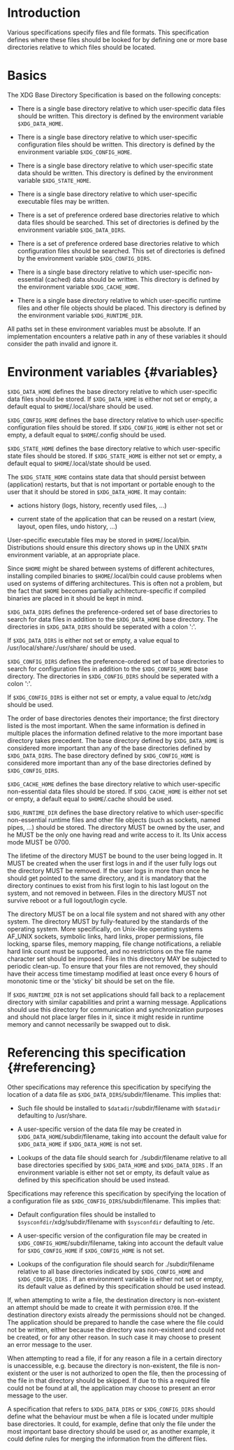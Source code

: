 # Introduction

Various specifications specify files and file formats. This
specification defines where these files should be looked for by defining
one or more base directories relative to which files should be located.

# Basics

The XDG Base Directory Specification is based on the following concepts:

-   There is a single base directory relative to which user-specific
    data files should be written. This directory is defined by the
    environment variable `$XDG_DATA_HOME`.

-   There is a single base directory relative to which user-specific
    configuration files should be written. This directory is defined by
    the environment variable `$XDG_CONFIG_HOME`.

-   There is a single base directory relative to which user-specific
    state data should be written. This directory is defined by the
    environment variable `$XDG_STATE_HOME`.

-   There is a single base directory relative to which user-specific
    executable files may be written.

-   There is a set of preference ordered base directories relative to
    which data files should be searched. This set of directories is
    defined by the environment variable `$XDG_DATA_DIRS`.

-   There is a set of preference ordered base directories relative to
    which configuration files should be searched. This set of
    directories is defined by the environment variable
    `$XDG_CONFIG_DIRS`.

-   There is a single base directory relative to which user-specific
    non-essential (cached) data should be written. This directory is
    defined by the environment variable `$XDG_CACHE_HOME`.

-   There is a single base directory relative to which user-specific
    runtime files and other file objects should be placed. This
    directory is defined by the environment variable `$XDG_RUNTIME_DIR`.

All paths set in these environment variables must be absolute. If an
implementation encounters a relative path in any of these variables it
should consider the path invalid and ignore it.

# Environment variables {#variables}

`$XDG_DATA_HOME` defines the base directory relative to which
user-specific data files should be stored. If `$XDG_DATA_HOME` is either
not set or empty, a default equal to `$HOME`/.local/share should be
used.

`$XDG_CONFIG_HOME` defines the base directory relative to which
user-specific configuration files should be stored. If
`$XDG_CONFIG_HOME` is either not set or empty, a default equal to
`$HOME`/.config should be used.

`$XDG_STATE_HOME` defines the base directory relative to which
user-specific state files should be stored. If `$XDG_STATE_HOME` is
either not set or empty, a default equal to `$HOME`/.local/state should
be used.

The `$XDG_STATE_HOME` contains state data that should persist between
(application) restarts, but that is not important or portable enough to
the user that it should be stored in `$XDG_DATA_HOME`. It may contain:

-   actions history (logs, history, recently used files, ...)

-   current state of the application that can be reused on a restart
    (view, layout, open files, undo history, ...)

User-specific executable files may be stored in `$HOME`/.local/bin.
Distributions should ensure this directory shows up in the UNIX `$PATH`
environment variable, at an appropriate place.

Since `$HOME` might be shared between systems of different achitectures,
installing compiled binaries to `$HOME`/.local/bin could cause problems
when used on systems of differing architectures. This is often not a
problem, but the fact that `$HOME` becomes partially
achitecture-specific if compiled binaries are placed in it should be
kept in mind.

`$XDG_DATA_DIRS` defines the preference-ordered set of base directories
to search for data files in addition to the `$XDG_DATA_HOME` base
directory. The directories in `$XDG_DATA_DIRS` should be seperated with
a colon \':\'.

If `$XDG_DATA_DIRS` is either not set or empty, a value equal to
/usr/local/share/:/usr/share/ should be used.

`$XDG_CONFIG_DIRS` defines the preference-ordered set of base
directories to search for configuration files in addition to the
`$XDG_CONFIG_HOME` base directory. The directories in `$XDG_CONFIG_DIRS`
should be seperated with a colon \':\'.

If `$XDG_CONFIG_DIRS` is either not set or empty, a value equal to
/etc/xdg should be used.

The order of base directories denotes their importance; the first
directory listed is the most important. When the same information is
defined in multiple places the information defined relative to the more
important base directory takes precedent. The base directory defined by
`$XDG_DATA_HOME` is considered more important than any of the base
directories defined by `$XDG_DATA_DIRS`. The base directory defined by
`$XDG_CONFIG_HOME` is considered more important than any of the base
directories defined by `$XDG_CONFIG_DIRS`.

`$XDG_CACHE_HOME` defines the base directory relative to which
user-specific non-essential data files should be stored. If
`$XDG_CACHE_HOME` is either not set or empty, a default equal to
`$HOME`/.cache should be used.

`$XDG_RUNTIME_DIR` defines the base directory relative to which
user-specific non-essential runtime files and other file objects (such
as sockets, named pipes, \...) should be stored. The directory MUST be
owned by the user, and he MUST be the only one having read and write
access to it. Its Unix access mode MUST be 0700.

The lifetime of the directory MUST be bound to the user being logged in.
It MUST be created when the user first logs in and if the user fully
logs out the directory MUST be removed. If the user logs in more than
once he should get pointed to the same directory, and it is mandatory
that the directory continues to exist from his first login to his last
logout on the system, and not removed in between. Files in the directory
MUST not survive reboot or a full logout/login cycle.

The directory MUST be on a local file system and not shared with any
other system. The directory MUST by fully-featured by the standards of
the operating system. More specifically, on Unix-like operating systems
AF_UNIX sockets, symbolic links, hard links, proper permissions, file
locking, sparse files, memory mapping, file change notifications, a
reliable hard link count must be supported, and no restrictions on the
file name character set should be imposed. Files in this directory MAY
be subjected to periodic clean-up. To ensure that your files are not
removed, they should have their access time timestamp modified at least
once every 6 hours of monotonic time or the \'sticky\' bit should be set
on the file.

If `$XDG_RUNTIME_DIR` is not set applications should fall back to a
replacement directory with similar capabilities and print a warning
message. Applications should use this directory for communication and
synchronization purposes and should not place larger files in it, since
it might reside in runtime memory and cannot necessarily be swapped out
to disk.

# Referencing this specification {#referencing}

Other specifications may reference this specification by specifying the
location of a data file as `$XDG_DATA_DIRS`/subdir/filename. This
implies that:

-   Such file should be installed to `$datadir`/subdir/filename with
    `$datadir` defaulting to /usr/share.

-   A user-specific version of the data file may be created in
    `$XDG_DATA_HOME`/subdir/filename, taking into account the default
    value for `$XDG_DATA_HOME` if `$XDG_DATA_HOME` is not set.

-   Lookups of the data file should search for ./subdir/filename
    relative to all base directories specified by `$XDG_DATA_HOME` and
    `$XDG_DATA_DIRS` . If an environment variable is either not set or
    empty, its default value as defined by this specification should be
    used instead.

Specifications may reference this specification by specifying the
location of a configuration file as `$XDG_CONFIG_DIRS`/subdir/filename.
This implies that:

-   Default configuration files should be installed to
    `$sysconfdir`/xdg/subdir/filename with `$sysconfdir` defaulting to
    /etc.

-   A user-specific version of the configuration file may be created in
    `$XDG_CONFIG_HOME`/subdir/filename, taking into account the default
    value for `$XDG_CONFIG_HOME` if `$XDG_CONFIG_HOME` is not set.

-   Lookups of the configuration file should search for
    ./subdir/filename relative to all base directories indicated by
    `$XDG_CONFIG_HOME` and `$XDG_CONFIG_DIRS` . If an environment
    variable is either not set or empty, its default value as defined by
    this specification should be used instead.

If, when attempting to write a file, the destination directory is
non-existent an attempt should be made to create it with permission
`0700`. If the destination directory exists already the permissions
should not be changed. The application should be prepared to handle the
case where the file could not be written, either because the directory
was non-existent and could not be created, or for any other reason. In
such case it may choose to present an error message to the user.

When attempting to read a file, if for any reason a file in a certain
directory is unaccessible, e.g. because the directory is non-existent,
the file is non-existent or the user is not authorized to open the file,
then the processing of the file in that directory should be skipped. If
due to this a required file could not be found at all, the application
may choose to present an error message to the user.

A specification that refers to `$XDG_DATA_DIRS` or `$XDG_CONFIG_DIRS`
should define what the behaviour must be when a file is located under
multiple base directories. It could, for example, define that only the
file under the most important base directory should be used or, as
another example, it could define rules for merging the information from
the different files.
